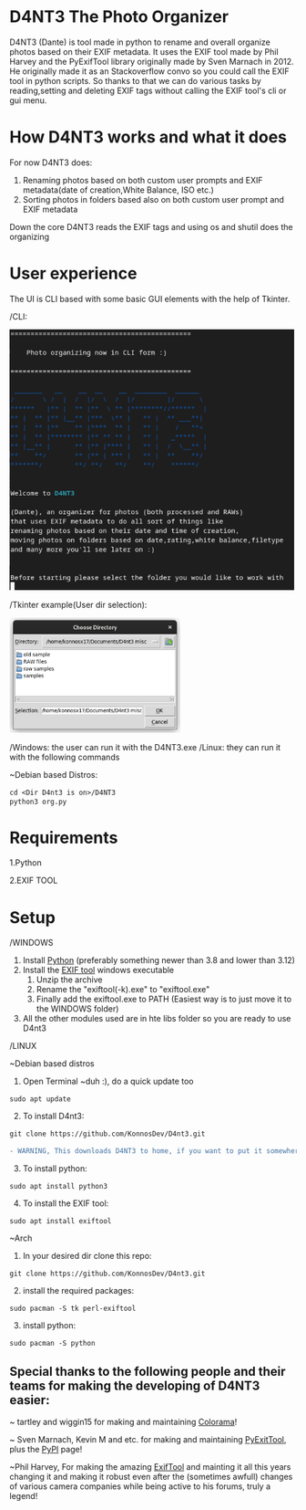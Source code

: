 # D4NT3 The Photo Organizer

D4NT3 (Dante) is tool made in python to rename and overall organize photos based on their EXIF metadata. It uses the EXIF tool made by Phil Harvey and the PyExifTool library originally made by Sven Marnach in 2012. He originally made it as an Stackoverflow convo so you could call the EXIF tool in python scripts. So thanks to that we can do various tasks by reading,setting and deleting EXIF tags without calling the EXIF tool's cli or gui menu. 

# How D4NT3 works and what it does

For now D4NT3 does:

1. Renaming photos based on both custom user prompts and EXIF metadata(date of creation,White Balance, ISO etc.) 
2. Sorting photos in folders based also on both custom user prompt and EXIF metadata 

Down the core D4NT3 reads the EXIF tags and using os and shutil does the organizing 

# User experience  

The UI is CLI based with some basic GUI elements with the help of Tkinter. 

/CLI:
<p align="left">
<img src="misc/preview1.png" width="500" border="0"/>
</p>

/Tkinter example(User dir selection):
<p align="left">
<img src="misc/preview2.png" width="300" border="0"/>
</p>

/Windows: the user can run it with the D4NT3.exe 
/Linux: they can run it with the following commands 

~Debian based Distros:
```
cd <Dir D4nt3 is on>/D4NT3
python3 org.py
```
# Requirements 
1.Python 

2.EXIF TOOL 



# Setup
/WINDOWS

1. Install [Python](https://www.python.org/downloads/) (preferably something newer than 3.8 and lower than 3.12)
2. Install the [EXIF tool](https://exiftool.org/) windows executable
    1. Unzip the archive
    2. Rename the "exiftool(-k).exe" to "exiftool.exe"
    3. Finally add the exiftool.exe to PATH (Easiest way is to just move it to the WINDOWS folder)
3. All the other modules used are in hte libs folder so you are ready to use D4nt3

/LINUX

~Debian based distros

1. Open Terminal ~duh :), do a quick update too
```
sudo apt update
```
2. To install D4nt3:
```
git clone https://github.com/KonnosDev/D4nt3.git
```
```diff
- WARNING, This downloads D4NT3 to home, if you want to put it somewhere else please create a your dir and do install d4nt3 there. The following commands should be done in home
```

3. To install python:
```
sudo apt install python3
```
4. To install the EXIF tool:
```
sudo apt install exiftool 
```
~Arch
1. In your desired dir clone this repo:
```
git clone https://github.com/KonnosDev/D4nt3.git
```
2. install the required packages:
```
sudo pacman -S tk perl-exiftool
```
3. install python:
```
sudo pacman -S python
```

<h2>Special thanks to the following people and their teams for making the developing of D4NT3 easier:</h2>

~ tartley and wiggin15 for making and maintaining [Colorama](https://github.com/tartley/colorama)!   

~ Sven Marnach, Kevin M and etc. for making and maintaining [PyExitTool](https://github.com/smarnach/pyexiftool), plus the [PyPI](https://pypi.org/project/PyExifTool/) page!

~Phil Harvey, For making the amazing [ExifTool](https://exiftool.org/) and mainting it all this years changing it and making it robust even after the (sometimes awfull) changes of various camera companies while being active to his forums, truly a legend!
